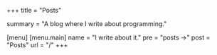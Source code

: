 +++
title = "Posts"

summary = "A blog where I write about programming."

[menu]
  [menu.main]
    name = "I write about it."
    pre = "posts ->"
    post = "Posts"
    url = "/"
+++
